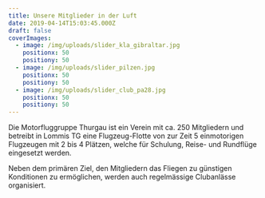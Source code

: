 ```yaml
---
title: Unsere Mitglieder in der Luft
date: 2019-04-14T15:03:45.000Z
draft: false
coverImages:
  - image: /img/uploads/slider_kla_gibraltar.jpg
    positionx: 50
    positiony: 50
  - image: /img/uploads/slider_pilzen.jpg
    positionx: 50
    positiony: 50
  - image: /img/uploads/slider_club_pa28.jpg
    positionx: 50
    positiony: 50
---
```

Die Motorfluggruppe Thurgau ist ein Verein mit ca. 250 Mitgliedern und betreibt in Lommis TG eine Flugzeug-Flotte von zur Zeit 5 einmotorigen Flugzeugen mit 2 bis 4 Plätzen, welche für Schulung, Reise- und Rundflüge eingesetzt werden.

Neben dem primären Ziel, den Mitgliedern das Fliegen zu günstigen Konditionen zu ermöglichen, werden auch regelmässige Clubanlässe organisiert.
